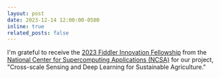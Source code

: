 ```yaml
---
layout: post
date: 2023-12-14 12:00:00-0500
inline: true
related_posts: false
---
```


I'm grateful to receive the [2023 Fiddler Innovation Fellowship](https://www.ncsa.illinois.edu/ncsa-awards-fiddler-innovation-fellowships-to-10-illinois-students/) from the [National Center for Supercomputing Applications (NCSA)](https://www.ncsa.illinois.edu/) for our project, "Cross-scale Sensing and Deep Learning for Sustainable Agriculture."
